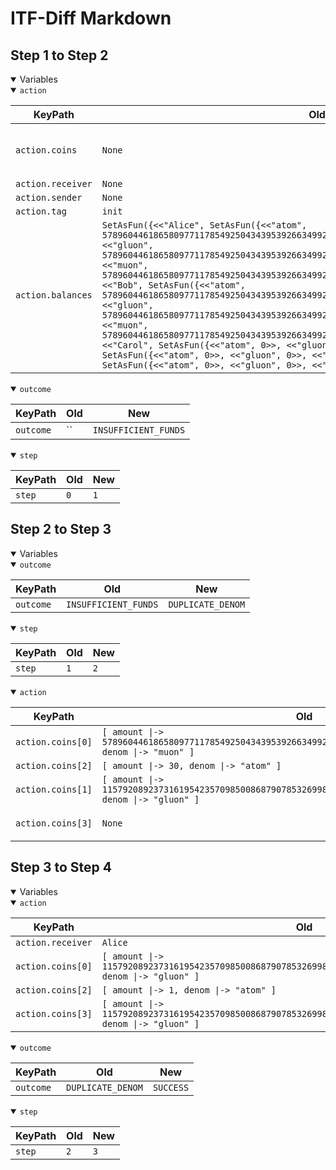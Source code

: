 # ITF-Diff Markdown

## Step 1 to Step 2

<details open>

<summary>Variables</summary>

<details open>

<summary><code>action</code></summary>


|KeyPath|Old|New|
|-|-|-|
|`action.coins`|`None`|`<<[ amount \|-> 57896044618658097711785492504343953926634992332820282019728792003956564819969, denom \|-> "muon" ], [ amount \|-> 115792089237316195423570985008687907853269984665640564039457584007913129639935, denom \|-> "gluon" ], [ amount \|-> 30, denom \|-> "atom" ]>>`|
|`action.receiver`|`None`|`"Alice"`|
|`action.sender`|`None`|`"Bob"`|
|`action.tag`|`init`|`send`|
|`action.balances`|`SetAsFun({<<"Alice", SetAsFun({<<"atom", 57896044618658097711785492504343953926634992332820282019728792003956564819967>>, <<"gluon", 57896044618658097711785492504343953926634992332820282019728792003956564819967>>, <<"muon", 57896044618658097711785492504343953926634992332820282019728792003956564819967>>})>>, <<"Bob", SetAsFun({<<"atom", 57896044618658097711785492504343953926634992332820282019728792003956564819967>>, <<"gluon", 57896044618658097711785492504343953926634992332820282019728792003956564819967>>, <<"muon", 57896044618658097711785492504343953926634992332820282019728792003956564819967>>})>>, <<"Carol", SetAsFun({<<"atom", 0>>, <<"gluon", 0>>, <<"muon", 0>>})>>, <<"Dave", SetAsFun({<<"atom", 0>>, <<"gluon", 0>>, <<"muon", 0>>})>>, <<"Eve", SetAsFun({<<"atom", 0>>, <<"gluon", 0>>, <<"muon", 0>>})>>})`|`None`|

</details>
<details open>

<summary><code>outcome</code></summary>


|KeyPath|Old|New|
|-|-|-|
|`outcome`|``|`INSUFFICIENT_FUNDS`|

</details>
<details open>

<summary><code>step</code></summary>


|KeyPath|Old|New|
|-|-|-|
|`step`|`0`|`1`|

</details>

</details>

## Step 2 to Step 3

<details open>

<summary>Variables</summary>

<details open>

<summary><code>outcome</code></summary>


|KeyPath|Old|New|
|-|-|-|
|`outcome`|`INSUFFICIENT_FUNDS`|`DUPLICATE_DENOM`|

</details>
<details open>

<summary><code>step</code></summary>


|KeyPath|Old|New|
|-|-|-|
|`step`|`1`|`2`|

</details>
<details open>

<summary><code>action</code></summary>


|KeyPath|Old|New|
|-|-|-|
|`action.coins[0]`|`[ amount \|-> 57896044618658097711785492504343953926634992332820282019728792003956564819969, denom \|-> "muon" ]`|`[ amount \|-> 115792089237316195423570985008687907853269984665640564039457584007913129639936, denom \|-> "gluon" ]`|
|`action.coins[2]`|`[ amount \|-> 30, denom \|-> "atom" ]`|`[ amount \|-> 1, denom \|-> "atom" ]`|
|`action.coins[1]`|`[ amount \|-> 115792089237316195423570985008687907853269984665640564039457584007913129639935, denom \|-> "gluon" ]`|`None`|
|`action.coins[3]`|`None`|`[ amount \|-> 115792089237316195423570985008687907853269984665640564039457584007913129639937, denom \|-> "gluon" ]`|

</details>

</details>

## Step 3 to Step 4

<details open>

<summary>Variables</summary>

<details open>

<summary><code>action</code></summary>


|KeyPath|Old|New|
|-|-|-|
|`action.receiver`|`Alice`|`Bob`|
|`action.coins[0]`|`[ amount \|-> 115792089237316195423570985008687907853269984665640564039457584007913129639936, denom \|-> "gluon" ]`|`[ amount \|-> 57896044618658097711785492504343953926634992332820282019728792003956564819967, denom \|-> "muon" ]`|
|`action.coins[2]`|`[ amount \|-> 1, denom \|-> "atom" ]`|`None`|
|`action.coins[3]`|`[ amount \|-> 115792089237316195423570985008687907853269984665640564039457584007913129639937, denom \|-> "gluon" ]`|`None`|

</details>
<details open>

<summary><code>outcome</code></summary>


|KeyPath|Old|New|
|-|-|-|
|`outcome`|`DUPLICATE_DENOM`|`SUCCESS`|

</details>
<details open>

<summary><code>step</code></summary>


|KeyPath|Old|New|
|-|-|-|
|`step`|`2`|`3`|

</details>

</details>

